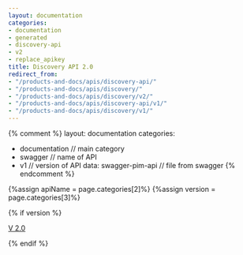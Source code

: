 ```yaml
---
layout: documentation
categories:
- documentation
- generated
- discovery-api
- v2
- replace_apikey
title: Discovery API 2.0
redirect_from:
- "/products-and-docs/apis/discovery-api/"
- "/products-and-docs/apis/discovery/"
- "/products-and-docs/apis/discovery/v2/"
- "/products-and-docs/apis/discovery-api/v1/"
- "/products-and-docs/apis/discovery/v1/"
---
```


{% comment %}
  layout: documentation
  categories:
  - documentation                   // main category
  - swagger                         // name of API
  - v1                              // version of API
  data: swagger-pim-api             // file from swagger
{% endcomment %}

{%assign apiName = page.categories[2]%}
{%assign version = page.categories[3]%}

{% if version %}
<p class="version-button article {% if version == 'v2' %}active{% endif %}" style="margin-right: 0px;">
    <a href="/products-and-docs/apis/{{apiName}}/v2/">V 2.0</a>
</p>
{% endif %}
